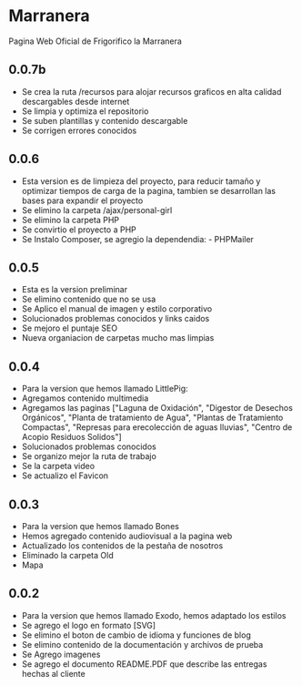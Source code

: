 # Marranera

Pagina Web Oficial de Frigorifico la Marranera

## 0.0.7b

* Se crea la ruta /recursos para alojar recursos graficos en alta calidad descargables desde internet
* Se limpia y optimiza el repositorio
* Se suben plantillas y contenido descargable
* Se corrigen errores conocidos

## 0.0.6

* Esta version es de limpieza del proyecto, para reducir tamaño y optimizar tiempos de carga de la pagina, tambien se desarrollan las bases para expandir el proyecto
* Se elimino la carpeta /ajax/personal-girl
* Se elimino la carpeta PHP
* Se convirtio el proyecto a PHP
* Se Instalo Composer, se agregio la dependendia: - PHPMailer

## 0.0.5

* Esta es la version preliminar
* Se elimino contenido que no se usa
* Se Aplico el manual de imagen y estilo corporativo
* Solucionados problemas conocidos y links caidos
* Se mejoro el puntaje SEO
* Nueva organiacion de carpetas mucho mas limpias

## 0.0.4

* Para la version que hemos llamado LittlePig:
* Agregamos contenido multimedia
* Agregamos las paginas ["Laguna de Oxidación", "Digestor de Desechos Orgánicos", "Planta de tratamiento de Agua", "Plantas de Tratamiento Compactas", "Represas para erecolección de aguas lluvias", "Centro de Acopio Residuos Solidos"]
* Solucionados problemas conocidos
* Se organizo mejor la ruta de trabajo
* Se la carpeta video
* Se actualizo el Favicon

## 0.0.3

* Para la version que hemos llamado Bones
* Hemos agregado contenido audiovisual a la pagina web
* Actualizado los contenidos de la pestaña de nosotros
* Eliminado la carpeta Old
* Mapa

## 0.0.2

* Para la version que hemos llamado Exodo, hemos adaptado los estilos
* Se agrego el logo en formato [SVG]
* Se elimino el boton de cambio de idioma y funciones de blog
* Se elimino contenido de la documentación y archivos de prueba
* Se Agrego imagenes
* Se agrego el documento README.PDF que describe las entregas hechas al cliente
